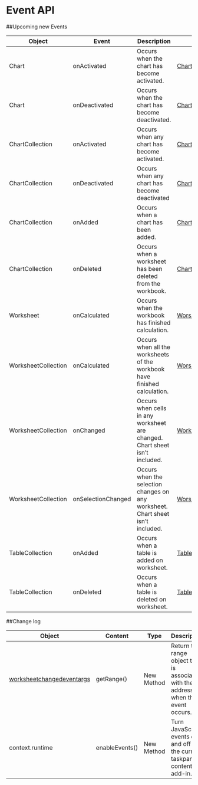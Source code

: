 # Event API

##Upcoming new Events

| Object | Event | Description | Event Argument |
| --- | --- | --- | --- |
| Chart | onActivated | Occurs when the chart has become activated. | [ChartActivatedEventArgs](https://github.com/OfficeDev/office-js-docs/blob/ExcelJs_OpenSpec/reference/excel/chartactivatedeventargs.md) |
| Chart | onDeactivated | Occurs when the chart has become deactivated. | [ChartDeactivatedEventArgs](https://github.com/OfficeDev/office-js-docs/blob/ExcelJs_OpenSpec/reference/excel/chartdeactivatedeventargs.md) |
| ChartCollection | onActivated | Occurs when any chart has become activated. | [ChartActivatedEventArgs](https://github.com/OfficeDev/office-js-docs/blob/ExcelJs_OpenSpec/reference/excel/chartactivatedeventargs.md) |
| ChartCollection | onDeactivated | Occurs when any chart has become deactivated | [ChartDeactivatedEventArgs](https://github.com/OfficeDev/office-js-docs/blob/ExcelJs_OpenSpec/reference/excel/chartdeactivatedeventargs.md) |
| ChartCollection | onAdded | Occurs when a chart has been added. | [ChartAddedEventArgs](https://github.com/OfficeDev/office-js-docs/blob/ExcelJs_OpenSpec/reference/excel/chartaddedeventargs.md) |
| ChartCollection | onDeleted | Occurs when a worksheet has been deleted from the workbook. | [ChartDeletedEvent](https://github.com/OfficeDev/office-js-docs/blob/ExcelJs_OpenSpec/reference/excel/chartdeletedevent.md) |
| Worksheet | onCalculated | Occurs when the workbook has finished calculation. | [WorsheetCalculatedEventArgs](https://github.com/OfficeDev/office-js-docs/blob/ExcelJs_OpenSpec/reference/excel/worksheetcalculatedeventargs.md) |
 WorksheetCollection | onCalculated | Occurs when all the worksheets of the workbook have finished calculation. | [WorsheetCalculatedEventArgs](https://github.com/OfficeDev/office-js-docs/blob/ExcelJs_OpenSpec/reference/excel/worksheetcalculatedeventargs.md) |
| WorksheetCollection | onChanged | Occurs when cells in any worksheet are changed. Chart sheet isn’t included. | [WorksheetChangedEventAargs]() |
| WorksheetCollection | onSelectionChanged | Occurs when the selection changes on any worksheet. Chart sheet isn’t included. | [WorsheetCalculatedEventArgs]() |
| TableCollection | onAdded | Occurs when a table is added on worksheet. | [TableCollectiAddedEventArgs]()|
| TableCollection | onDeleted | Occurs when a table is deleted on worksheet. | [TableCollectiDeletedEventArgs]()|



##Change log

| Object | Content| Type | Description | 
| --- | --- | --- |  --- |
| [worksheetchangedeventargs](https://github.com/OfficeDev/office-js-docs/blob/ExcelJs_OpenSpec/reference/excel/worksheetchangedeventargs.md) | getRange() | New Method | Return the range object that is associated with the address when the event occurs.|
| context.runtime | enableEvents() |  New Method | Turn JavaScript events on and off for the current taskpane or content add-in. |
